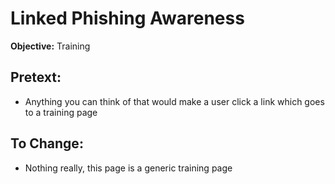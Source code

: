 # Linked Phishing Awareness

**Objective:** Training 

## Pretext: 
* Anything you can think of that would make a user click a link which goes to a training page

## To Change:
* Nothing really, this page is a generic training page
